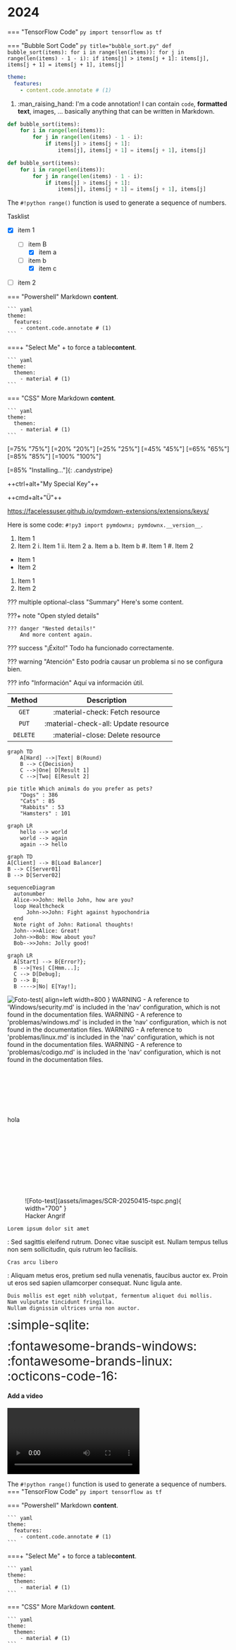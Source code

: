 
# 2024

<div class="parallax-bg"></div>


=== "TensorFlow Code"
    ```py
    import tensorflow as tf
    ```

=== "Bubble Sort Code"
    ```py title="bubble_sort.py"
    def bubble_sort(items):
        for i in range(len(items)):
            for j in range(len(items) - 1 - i):
                if items[j] > items[j + 1]:
                    items[j], items[j + 1] = items[j + 1], items[j]
    ```


``` yaml
theme:
  features:
    - content.code.annotate # (1)
```

1.  :man_raising_hand: I'm a code annotation! I can contain `code`, __formatted
    text__, images, ... basically anything that can be written in Markdown.

``` py linenums="1"
def bubble_sort(items):
    for i in range(len(items)):
        for j in range(len(items) - 1 - i):
            if items[j] > items[j + 1]:
                items[j], items[j + 1] = items[j + 1], items[j]
```

``` py hl_lines="2 3"
def bubble_sort(items):
    for i in range(len(items)):
        for j in range(len(items) - 1 - i):
            if items[j] > items[j + 1]:
                items[j], items[j + 1] = items[j + 1], items[j]
```

The `#!python range()` function is used to generate a sequence of numbers.





Tasklist

-   [X] item 1
    *   [ ] item B
        +   [x] item a
  -   [ ] item b
     +   [x] item c
-   [ ] item 2


=== "Powershell"
    Markdown **content**.

    ``` yaml
    theme:
      features:
        - content.code.annotate # (1)
    ```

===+ "Select Me"
    + to force a table**content**.

    ``` yaml
    theme:
      themen:
        - material # (1)
    ```

=== "CSS"
    More Markdown **content**.

    ``` yaml
    theme:
      themen:
        - material # (1)
    ```



[=75% "75%"]
[=20% "20%"]
[=25% "25%"]
[=45% "45%"]
[=65% "65%"]
[=85% "85%"]
[=100% "100%"]

[=85% "Installing..."]{: .candystripe}


++ctrl+alt+"My Special Key"++

++cmd+alt+"&Uuml;"++

https://facelessuser.github.io/pymdown-extensions/extensions/keys/

Here is some code: `#!py3 import pymdownx; pymdownx.__version__`.

1)  Item 1
2)  Item 2
    i.  Item 1
    ii. Item 2
        a.  Item a
        b.  Item b
            #.  Item 1
            #.  Item 2

-   Item 1
-   Item 2
1.  Item 1
2.  Item 2


??? multiple optional-class "Summary"
    Here's some content.

???+ note "Open styled details"

    ??? danger "Nested details!"
        And more content again.

??? success "¡Éxito!"
    Todo ha funcionado correctamente.

??? warning "Atención"
    Esto podría causar un problema si no se configura bien.

??? info "Información"
    Aquí va información útil.

| Method      | Description                          |
| :---------: | :----------------------------------: |
| `GET`       | :material-check:     Fetch resource  |
| `PUT`       | :material-check-all: Update resource |
| `DELETE`    | :material-close:     Delete resource |

```mermaid
graph TD
    A[Hard] -->|Text| B(Round)
    B --> C{Decision}
    C -->|One| D[Result 1]
    C -->|Two| E[Result 2]
```

```mermaid
pie title Which animals do you prefer as pets?
    "Dogs" : 386
    "Cats" : 85
    "Rabbits" : 53
    "Hamsters" : 101
```

```mermaid
graph LR
    hello --> world
    world --> again
    again --> hello
```

```mermaid
graph TD
A[Client] --> B[Load Balancer]
B --> C[Server01]
B --> D[Server02]
```

``` mermaid
sequenceDiagram
  autonumber
  Alice->>John: Hello John, how are you?
  loop Healthcheck
      John->>John: Fight against hypochondria
  end
  Note right of John: Rational thoughts!
  John-->>Alice: Great!
  John->>Bob: How about you?
  Bob-->>John: Jolly good!
```

``` mermaid
graph LR
  A[Start] --> B{Error?};
  B -->|Yes| C[Hmm...];
  C --> D[Debug];
  D --> B;
  B ---->|No| E[Yay!];
```

![Foto-test](assets/images/SCR-20250415-tspc.png){ align=left width=800 }
WARNING -  A reference to 'Windows/security.md' is included in the 'nav' configuration, which is not found in the documentation files.
WARNING -  A reference to 'problemas/windows.md' is included in the 'nav' configuration, which is not found in the documentation files.
WARNING -  A reference to 'problemas/linux.md' is included in the 'nav' configuration, which is not found in the documentation files.
WARNING -  A reference to 'problemas/codigo.md' is included in the 'nav' configuration, which is not found in the documentation files.
<br>
<br>
<br>
<br>
<br>
<br>
<br>
<br>
hola
<br>
<br>
<br>
<br>
<br>
<br>
<br>
<br>
<br>
<br>
<figure markdown="span">
  ![Foto-test](assets/images/SCR-20250415-tspc.png){ width="700" }
  <figcaption>Hacker Angrif</figcaption>
</figure>

`Lorem ipsum dolor sit amet`

:   Sed sagittis eleifend rutrum. Donec vitae suscipit est. Nullam tempus
    tellus non sem sollicitudin, quis rutrum leo facilisis.

`Cras arcu libero`

:   Aliquam metus eros, pretium sed nulla venenatis, faucibus auctor ex. Proin
    ut eros sed sapien ullamcorper consequat. Nunc ligula ante.

    Duis mollis est eget nibh volutpat, fermentum aliquet dui mollis.
    Nam vulputate tincidunt fringilla.
    Nullam dignissim ultrices urna non auctor.

<span class="emoji" style="font-size: 2em;">:simple-sqlite:</span>

<span class="emoji" style="font-size: 2em;">:fontawesome-brands-windows:</span>
<span class="emoji" style="font-size: 2em;">:fontawesome-brands-linux:</span>
<span class="emoji" style="font-size: 2em;">:octicons-code-16:</span>

#### Add a video
<video controls src="../assets/images/testvideo.mp4" title="Title"></video>




The `#!python range()` function is used to generate a sequence of numbers.
=== "TensorFlow Code"
    ```py
    import tensorflow as tf
    ```


=== "Powershell"
    Markdown **content**.

    ``` yaml
    theme:
      features:
        - content.code.annotate # (1)
    ```

===+ "Select Me"
    + to force a table**content**.

    ``` yaml
    theme:
      themen:
        - material # (1)
    ```

=== "CSS"
    More Markdown **content**.

    ``` yaml
    theme:
      themen:
        - material # (1)
    ```

